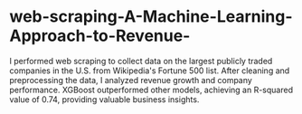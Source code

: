 # web-scraping-A-Machine-Learning-Approach-to-Revenue-
I performed web scraping to collect data on the largest publicly traded companies in the U.S. from Wikipedia's Fortune 500 list. After cleaning and preprocessing the data, I analyzed revenue growth and company performance. XGBoost outperformed other models, achieving an R-squared value of 0.74, providing valuable business insights.
